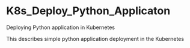 # K8s_Deploy_Python_Applicaton
Deploying Python application in Kubernetes

This describes simple python application deployment in the Kubernetes
